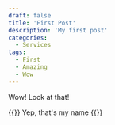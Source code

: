 ```yaml
---
draft: false
title: 'First Post'
description: 'My first post'
categories:
  - Services
tags:
  - First
  - Amazing
  - Wow
---
```

Wow! Look at that!

{{<introduction name="Bob">}}
Yep, that's my name
{{</introduction>}}